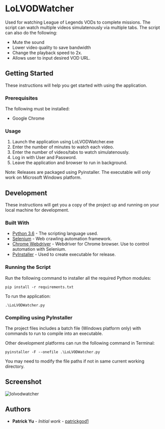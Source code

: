 # LoLVODWatcher

Used for watching League of Legends VODs to complete missions. The script can watch multiple videos simulatenously via multiple tabs. The script can also do the following:
* Mute the sound
* Lower video quality to save bandwidth
* Change the playback speed to 2x.
* Allows user to input desired VOD URL.

## Getting Started
These instructions will help you get started with using the application.

### Prerequisites
The following must be installed:
* Google Chrome

### Usage
1. Launch the application using LoLVODWatcher.exe
2. Enter the number of minutes to watch each video.
3. Enter the number of videos/tabs to watch simulatenously.
4. Log in with User and Password.
5. Leave the application and browser to run in background.

Note: Releases are packaged using Pyinstaller. The executable will only work on Microsoft Windows platform.

## Development
These instructions will get you a copy of the project up and running on your local machine for development.

### Built With
* [Python 3.6](https://docs.python.org/3/) - The scripting language used.
* [Selenium](https://selenium-python.readthedocs.io/) - Web crawling automation framework.
* [Chrome Webdriver](http://chromedriver.chromium.org/downloads) - Webdriver for Chrome browser. Use to control automation with Selenium.
* [PyInstaller](https://www.pyinstaller.org/) - Used to create executable for release.

### Running the Script
Run the following command to installer all the required Python modules:
```
pip install -r requirements.txt
```
To run the application:
```
.\LoLVODWatcher.py
```

### Compiling using PyInstaller

The project files includes a batch file (Windows platform only) with commands to run to compile into an executable. 

Other development platforms can run the following command in Terminal:

```
pyinstaller -F --onefile .\LoLVODWatcher.py
```
You may need to modify the file paths if not in same current working directory.

## Screenshot
![lolvodwatcher](https://user-images.githubusercontent.com/41496510/50428181-ed758100-0869-11e9-95f2-d65ed64fedd5.png)

## Authors
* **Patrick Yu** - *Initial work* - [patrickgod1](https://github.com/patrickgod1)
